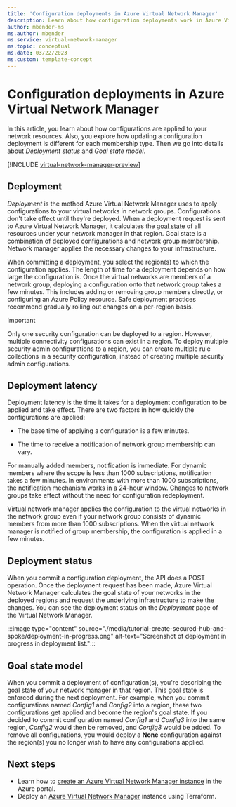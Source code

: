 ```yaml
---
title: 'Configuration deployments in Azure Virtual Network Manager'
description: Learn about how configuration deployments work in Azure Virtual Network Manager.
author: mbender-ms    
ms.author: mbender
ms.service: virtual-network-manager
ms.topic: conceptual
ms.date: 03/22/2023
ms.custom: template-concept
---
```


# Configuration deployments in Azure Virtual Network Manager

In this article, you learn about how configurations are applied to your network resources. Also, you explore how updating a configuration deployment is different for each membership type. Then we go into details about *Deployment status* and *Goal state model*.

[!INCLUDE [virtual-network-manager-preview](../../includes/virtual-network-manager-preview.md)]

## Deployment

*Deployment* is the method Azure Virtual Network Manager uses to apply configurations to your virtual networks in network groups. Configurations don't take effect until they're deployed. When a deployment request is sent to Azure Virtual Network Manager, it calculates the [goal state](#goalstate) of all resources under your network manager in that region. Goal state is a combination of deployed configurations and network group membership. Network manager applies the necessary changes to your infrastructure.

When committing a deployment, you select the region(s) to which the configuration applies. The length of time for a deployment depends on how large the configuration is.  Once the virtual networks are members of a network group, deploying a configuration onto that network group takes a few minutes. This includes adding or removing group members directly, or configuring an Azure Policy resource. Safe deployment practices recommend gradually rolling out changes on a per-region basis.

> [!IMPORTANT]
> Only one security configuration can be deployed to a region. However, multiple connectivity configurations can exist in a region. To deploy multiple security admin configurations to a region, you can create multiple rule collections in a security configuration, instead of creating multiple security admin configurations.

## Deployment latency

Deployment latency is the time it takes for a deployment configuration to be applied and take effect. There are two factors in how quickly the configurations are applied: 

- The base time of applying a configuration is a few minutes. 

- The time to receive a notification of network group membership can vary. 

For manually added members, notification is immediate. For dynamic members where the scope is less than 1000 subscriptions, notification takes a few minutes. In environments with more than 1000 subscriptions, the notification mechanism works in a 24-hour window. Changes to network groups take effect without the need for configuration redeployment.   

Virtual network manager applies the configuration to the virtual networks in the network group even if your network group consists of dynamic members from more than 1000 subscriptions. When the virtual network manager is notified of group membership, the configuration is applied in a few minutes. 

## Deployment status

When you commit a configuration deployment, the API does a POST operation. Once the deployment request has been made, Azure Virtual Network Manager calculates the goal state of your networks in the deployed regions and request the underlying infrastructure to make the changes. You can see the deployment status on the *Deployment* page of the Virtual Network Manager.

:::image type="content" source="./media/tutorial-create-secured-hub-and-spoke/deployment-in-progress.png" alt-text="Screenshot of deployment in progress in deployment list.":::

## <a name = "goalstate"></a> Goal state model

When you commit a deployment of configuration(s), you're describing the goal state of your network manager in that region. This goal state is enforced during the next deployment. For example, when you commit configurations named *Config1* and *Config2* into a region, these two configurations get applied and become the region's goal state. If you decided to commit configuration named *Config1* and *Config3* into the same region, *Config2* would then be removed, and *Config3* would be added. To remove all configurations, you would deploy a **None** configuration against the region(s) you no longer wish to have any configurations applied.

## Next steps

- Learn how to [create an Azure Virtual Network Manager instance](create-virtual-network-manager-portal.md) in the Azure portal.
- Deploy an [Azure Virtual Network Manager](create-virtual-network-manager-terraform.md) instance using Terraform.
